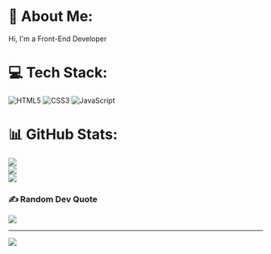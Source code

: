 # 💫 About Me:
Hi, I'm a Front-End Developer


# 💻 Tech Stack:
![HTML5](https://img.shields.io/badge/html5-%23E34F26.svg?style=for-the-badge&logo=html5&logoColor=white) ![CSS3](https://img.shields.io/badge/css3-%231572B6.svg?style=for-the-badge&logo=css3&logoColor=white) ![JavaScript](https://img.shields.io/badge/javascript-%23323330.svg?style=for-the-badge&logo=javascript&logoColor=%23F7DF1E)
# 📊 GitHub Stats:
![](https://github-readme-stats.vercel.app/api?username=jobvanraak1&theme=dark&hide_border=true&include_all_commits=false&count_private=false)<br/>
![](https://github-readme-streak-stats.herokuapp.com/?user=jobvanraak1&theme=dark&hide_border=true)<br/>
![](https://github-readme-stats.vercel.app/api/top-langs/?username=jobvanraak1&theme=dark&hide_border=true&include_all_commits=false&count_private=false&layout=compact)

### ✍️ Random Dev Quote
![](https://quotes-github-readme.vercel.app/api?type=vetical&theme=radical)

---
[![](https://visitcount.itsvg.in/api?id=jobvanraak1&icon=0&color=0)](https://visitcount.itsvg.in)
